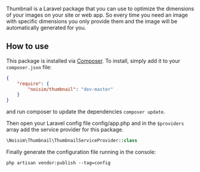 Thumbnail is a Laravel package that you can use to optimize the dimensions of your images on your site or web app. So every time you need an image with specific dimensions you only provide them and the image will be automatically generated for you.

## How to use

This package is installed via [Composer](http://getcomposer.org/). To install, simply add it
to your `composer.json` file:

```json
{
    "require": {
        "noisim/thumbnail": "dev-master"
    }
}
```

and run composer to update the dependencies `composer update`.

Then open your Laravel config file config/app.php and in the `$providers` array add the service provider for this package.

```php
\Noisim\Thumbnail\ThumbnailServiceProvider::class
```

Finally generate the configuration file running in the console:
```
php artisan vendor:publish --tag=config
```

